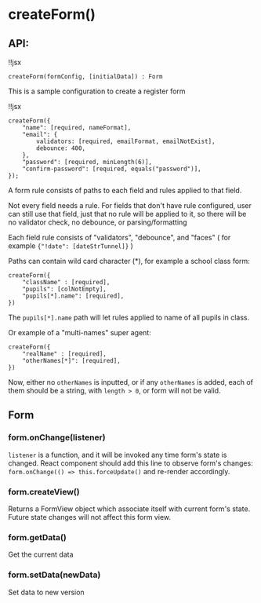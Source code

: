 # createForm() 

## API:

!!jsx
```
createForm(formConfig, [initialData]) : Form
```

This is a sample configuration to create a register form

!!jsx
```
createForm({
    "name": [required, nameFormat],
    "email": {
        validators: [required, emailFormat, emailNotExist],
        debounce: 400,
    },
    "password": [required, minLength(6)],
    "confirm-password": [required, equals("password")],
});
```

A form rule consists of paths to each field and rules applied to that field.

Not every field needs a rule. For fields that don't have rule configured, user can still use that field, just that no rule will be applied to it, so there will be no validator check, no debounce, or parsing/formatting

Each field rule consists of "validators", "debounce", and "faces" ( for example `{"!date": [dateStrTunnel]}` )

Paths can contain wild card character (*), for example a school class form:

```
createForm({
    "className" : [required],
    "pupils": [colNotEmpty],
    "pupils[*].name": [required],
})
```

The `pupils[*].name` path will let rules applied to name of all pupils in class.

Or example of a "multi-names" super agent:

```
createForm({
    "realName" : [required],
    "otherNames[*]": [required],
})
```

Now, either no `otherNames` is inputted, or if any `otherNames` is added, each of them should be a string, with `length > 0`, or form will not be valid.

## Form

### form.onChange(listener)

`listener` is a function, and it will be invoked any time form's state is changed. React component should add this line to observe form's changes: `form.onChange(() => this.forceUpdate()` and re-render accordingly.

### form.createView()

Returns a FormView object which associate itself with current form's state. Future state changes will not affect this form view.

### form.getData()

Get the current data

### form.setData(newData)

Set data to new version


 